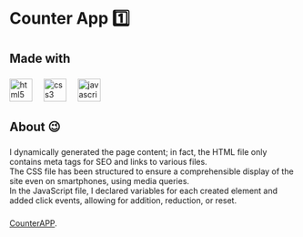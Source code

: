 <h1 align="left">Counter App 1️⃣</h1>

###

<h2 align="left">Made with</h2>

###

<div align="left">
  <img src="https://cdn.jsdelivr.net/gh/devicons/devicon/icons/html5/html5-original.svg" height="40" alt="html5 logo"  />
  <img width="12" />
  <img src="https://cdn.jsdelivr.net/gh/devicons/devicon/icons/css3/css3-original.svg" height="40" alt="css3 logo"  />
  <img width="12" />
  <img src="https://cdn.jsdelivr.net/gh/devicons/devicon/icons/javascript/javascript-original.svg" height="40" alt="javascript logo"  />
</div>

###

<h2 align="left">About 😉</h2>

###

<p align="left">I dynamically generated the page content; in fact, the HTML file only contains meta tags for SEO and links to various files. <br>The CSS file has been structured to ensure a comprehensible display of the site even on smartphones, using media queries. <br>In the JavaScript file, I declared variables for each created element and added click events, allowing for addition, reduction, or reset.</p>

###
 [CounterAPP](https://counter-app-carbone-alessio.netlify.app/).
